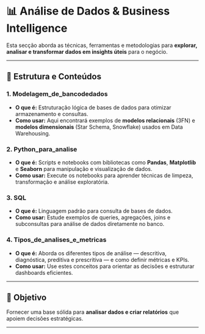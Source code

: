 # 📊 Análise de Dados & Business Intelligence

Esta secção aborda as técnicas, ferramentas e metodologias para **explorar, analisar e transformar dados em insights úteis** para o negócio.

---

## 📂 Estrutura e Conteúdos

### 1. **Modelagem_de_bancodedados**
- **O que é:** Estruturação lógica de bases de dados para otimizar armazenamento e consultas.
- **Como usar:** Aqui encontrará exemplos de **modelos relacionais** (3FN) e **modelos dimensionais** (Star Schema, Snowflake) usados em Data Warehousing.

### 2. **Python_para_analise**
- **O que é:** Scripts e notebooks com bibliotecas como **Pandas**, **Matplotlib** e **Seaborn** para manipulação e visualização de dados.
- **Como usar:** Execute os notebooks para aprender técnicas de limpeza, transformação e análise exploratória.

### 3. **SQL**
- **O que é:** Linguagem padrão para consulta de bases de dados.
- **Como usar:** Estude exemplos de queries, agregações, joins e subconsultas para análise de dados diretamente no banco.

### 4. **Tipos_de_analises_e_metricas**
- **O que é:** Aborda os diferentes tipos de análise — descritiva, diagnóstica, preditiva e prescritiva — e como definir métricas e KPIs.
- **Como usar:** Use estes conceitos para orientar as decisões e estruturar dashboards eficientes.

---

## 🚀 Objetivo
Fornecer uma base sólida para **analisar dados e criar relatórios** que apoiem decisões estratégicas.

---


